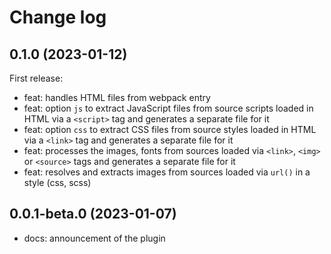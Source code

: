 # Change log

## 0.1.0 (2023-01-12)
First release:
- feat: handles HTML files from webpack entry
- feat: option `js` to extract JavaScript files from source scripts loaded in HTML via a `<script>` tag and generates a separate file for it
- feat: option `css` to extract CSS files from source styles loaded in HTML via a `<link>` tag and generates a separate file for it
- feat: processes the images, fonts from sources loaded via `<link>`, `<img>` or `<source>` tags and generates a separate file for it
- feat: resolves and extracts images from sources loaded via `url()` in a style (css, scss)

## 0.0.1-beta.0 (2023-01-07)
- docs: announcement of the plugin
